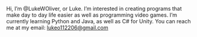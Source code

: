 Hi, I’m @LukeWOliver, or Luke.
I’m interested in creating programs that make day to day life easier as well as programming video games.
I’m currently learning Python and Java, as well as C# for Unity.
You can reach me at my email: lukeo112206@gmail.com
